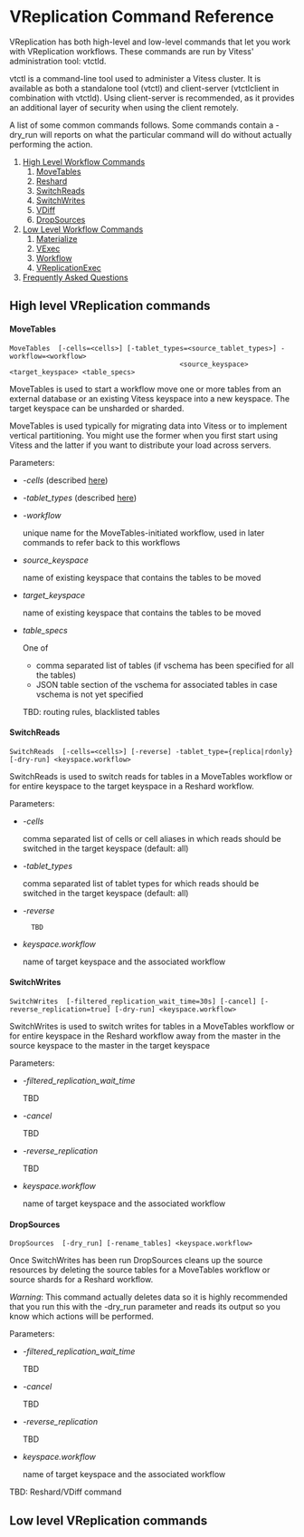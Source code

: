# VReplication Command Reference

VReplication has both high-level and low-level commands that let you work with VReplication
workflows. These commands are run by Vitess' administration tool: vtctld.

vtctl is a command-line tool used to administer a Vitess cluster. It is available as
both a standalone tool (vtctl) and client-server (vtctlclient in combination with vtctld).
Using client-server is recommended, as it provides an additional layer of security
when using the client remotely.

A list of some common commands follows. Some commands contain a -dry_run
will reports on what the particular command will do without actually performing the action.

1. [High Level Workflow Commands](#high-level-vreplication-commands)
    1. [MoveTables](#movetables)
    1. [Reshard](#reshard)
    1. [SwitchReads](#switchreads)
    1. [SwitchWrites](#switchwrites)
    1. [VDiff](#vdiff)
    1. [DropSources](#dropsources)
1. [Low Level Workflow Commands](#low-level-vreplication-commands)
    1. [Materialize](#materialize)
    1. [VExec](#vexec)
    1. [Workflow](#workflow)
    1. [VReplicationExec](#vreplicationexec)
1. [Frequently Asked Questions](./faq.md)

## High level VReplication commands

#### MoveTables

```
MoveTables  [-cells=<cells>] [-tablet_types=<source_tablet_types>] -workflow=<workflow>
                                          <source_keyspace> <target_keyspace> <table_specs>
```

MoveTables is used to start a workflow move one or more tables from an external database or an existing Vitess keyspace into a new keyspace. The target keyspace can be unsharded or sharded.

MoveTables is used typically for migrating data into Vitess or to implement vertical partitioning. You might use the former when you
first start using Vitess and the latter if you want to distribute your load across servers.

Parameters:
 * *-cells* (described [here](./common-command-parameters.md#cell))
 * *-tablet_types* (described [here](./common-command-parameters.md#tablet_types))
 * *-workflow*  

    unique name for the MoveTables-initiated workflow, used in later commands to refer back to this workflows
 * *source_keyspace*

    name of existing keyspace that contains the tables to be moved
 * *target_keyspace*

    name of existing keyspace that contains the tables to be moved

 * *table_specs*

    One of
    * comma separated list of tables (if vschema has been specified for all the tables)
    * JSON table section of the vschema for associated tables in case vschema is not yet specified

    TBD: routing rules, blacklisted tables

#### SwitchReads

```
SwitchReads  [-cells=<cells>] [-reverse] -tablet_type={replica|rdonly} [-dry-run] <keyspace.workflow>
```

SwitchReads is used to switch reads for tables in a MoveTables workflow or for entire keyspace to the target keyspace in a
Reshard workflow.

Parameters:
 * *-cells*

     comma separated list of cells or cell aliases in which reads should be switched in the target keyspace (default: all)
 * *-tablet_types*

     comma separated list of tablet types for which reads should be switched in the target keyspace (default: all)
 * *-reverse*

         TBD
 * *keyspace.workflow*

    name of target keyspace and the associated workflow

#### SwitchWrites

```
SwitchWrites  [-filtered_replication_wait_time=30s] [-cancel] [-reverse_replication=true] [-dry-run] <keyspace.workflow>
```

SwitchWrites is used to switch writes for tables in a MoveTables workflow or for entire keyspace in the
Reshard workflow away from the master in the source keyspace to the master in the target keyspace


Parameters:
 * *-filtered_replication_wait_time*

     TBD
 * *-cancel*

     TBD
 * *-reverse_replication*

    TBD
 * *keyspace.workflow*

    name of target keyspace and the associated workflow


#### DropSources

```
DropSources  [-dry_run] [-rename_tables] <keyspace.workflow>
```

Once SwitchWrites has been run DropSources cleans up the source resources by deleting the
source tables for a MoveTables workflow or source shards for a Reshard workflow.

*Warning*: This command actually deletes data so it is highly recommended that you run this
with the -dry_run parameter and reads its output so you know which actions will be performed.


Parameters:
 * *-filtered_replication_wait_time*

     TBD
 * *-cancel*

     TBD
 * *-reverse_replication*

    TBD
 * *keyspace.workflow*

    name of target keyspace and the associated workflow


TBD: Reshard/VDiff command

## Low level VReplication commands
